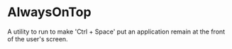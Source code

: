 # AlwaysOnTop
A utility to run to make 'Ctrl + Space' put an application remain at the front of the user's screen.
